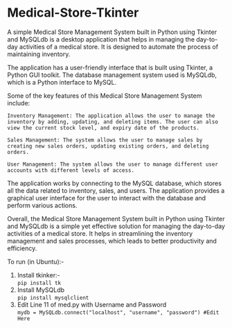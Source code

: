 # Medical-Store-Tkinter

A simple Medical Store Management System built in Python using Tkinter and MySQLdb is a desktop application that helps in managing the day-to-day activities of a medical store. It is designed to automate the process of maintaining inventory.

The application has a user-friendly interface that is built using Tkinter, a Python GUI toolkit. The database management system used is MySQLdb, which is a Python interface to MySQL.

Some of the key features of this Medical Store Management System include:

    Inventory Management: The application allows the user to manage the inventory by adding, updating, and deleting items. The user can also view the current stock level, and expiry date of the products.

    Sales Management: The system allows the user to manage sales by creating new sales orders, updating existing orders, and deleting orders.

    User Management: The system allows the user to manage different user accounts with different levels of access.

The application works by connecting to the MySQL database, which stores all the data related to inventory, sales, and users. The application provides a graphical user interface for the user to interact with the database and perform various actions.

Overall, the Medical Store Management System built in Python using Tkinter and MySQLdb is a simple yet effective solution for managing the day-to-day activities of a medical store. It helps in streamlining the inventory management and sales processes, which leads to better productivity and efficiency.

To run (in Ubuntu):-

1. Install tkinker:-<br>
  `pip install tk`
2. Install MySQLdb<br>
  `pip install mysqlclient`
3. Edit Line 11 of med.py with Username and Password<br>
  `mydb = MySQLdb.connect("localhost", "username", "password") #Edit Here`
  

  

